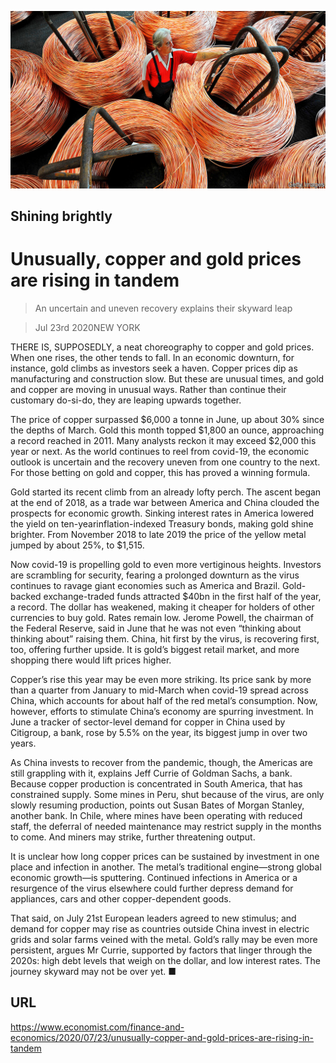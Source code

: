 ![](./images/20200725_FNP001_0.jpg)

## Shining brightly

# Unusually, copper and gold prices are rising in tandem

> An uncertain and uneven recovery explains their skyward leap

> Jul 23rd 2020NEW YORK

THERE IS, SUPPOSEDLY, a neat choreography to copper and gold prices. When one rises, the other tends to fall. In an economic downturn, for instance, gold climbs as investors seek a haven. Copper prices dip as manufacturing and construction slow. But these are unusual times, and gold and copper are moving in unusual ways. Rather than continue their customary do-si-do, they are leaping upwards together.

The price of copper surpassed $6,000 a tonne in June, up about 30% since the depths of March. Gold this month topped $1,800 an ounce, approaching a record reached in 2011. Many analysts reckon it may exceed $2,000 this year or next. As the world continues to reel from covid-19, the economic outlook is uncertain and the recovery uneven from one country to the next. For those betting on gold and copper, this has proved a winning formula.

Gold started its recent climb from an already lofty perch. The ascent began at the end of 2018, as a trade war between America and China clouded the prospects for economic growth. Sinking interest rates in America lowered the yield on ten-yearinflation-indexed Treasury bonds, making gold shine brighter. From November 2018 to late 2019 the price of the yellow metal jumped by about 25%, to $1,515.

Now covid-19 is propelling gold to even more vertiginous heights. Investors are scrambling for security, fearing a prolonged downturn as the virus continues to ravage giant economies such as America and Brazil. Gold-backed exchange-traded funds attracted $40bn in the first half of the year, a record. The dollar has weakened, making it cheaper for holders of other currencies to buy gold. Rates remain low. Jerome Powell, the chairman of the Federal Reserve, said in June that he was not even “thinking about thinking about” raising them. China, hit first by the virus, is recovering first, too, offering further upside. It is gold’s biggest retail market, and more shopping there would lift prices higher.

Copper’s rise this year may be even more striking. Its price sank by more than a quarter from January to mid-March when covid-19 spread across China, which accounts for about half of the red metal’s consumption. Now, however, efforts to stimulate China’s economy are spurring investment. In June a tracker of sector-level demand for copper in China used by Citigroup, a bank, rose by 5.5% on the year, its biggest jump in over two years.

As China invests to recover from the pandemic, though, the Americas are still grappling with it, explains Jeff Currie of Goldman Sachs, a bank. Because copper production is concentrated in South America, that has constrained supply. Some mines in Peru, shut because of the virus, are only slowly resuming production, points out Susan Bates of Morgan Stanley, another bank. In Chile, where mines have been operating with reduced staff, the deferral of needed maintenance may restrict supply in the months to come. And miners may strike, further threatening output.

It is unclear how long copper prices can be sustained by investment in one place and infection in another. The metal’s traditional engine—strong global economic growth—is sputtering. Continued infections in America or a resurgence of the virus elsewhere could further depress demand for appliances, cars and other copper-dependent goods.

That said, on July 21st European leaders agreed to new stimulus; and demand for copper may rise as countries outside China invest in electric grids and solar farms veined with the metal. Gold’s rally may be even more persistent, argues Mr Currie, supported by factors that linger through the 2020s: high debt levels that weigh on the dollar, and low interest rates. The journey skyward may not be over yet. ■

## URL

https://www.economist.com/finance-and-economics/2020/07/23/unusually-copper-and-gold-prices-are-rising-in-tandem

